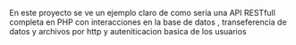 En este proyecto se ve un ejemplo claro de como seria una API RESTfull completa en PHP con interacciones en la base de datos , transeferencia de datos y archivos por http y auteniticacion basica de los usuarios
